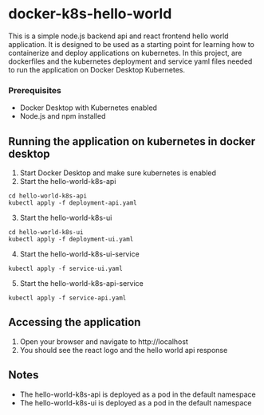 # docker-k8s-hello-world

This is a simple node.js backend api and react frontend hello world application.  It is designed to be used as a starting point for learning how to containerize and deploy applications on kubernetes.  In this project, are dockerfiles and the kubernetes deployment and service yaml files needed to run the application on Docker Desktop Kubernetes.

### Prerequisites
- Docker Desktop with Kubernetes enabled
- Node.js and npm installed

## Running the application on kubernetes in docker desktop
1. Start Docker Desktop and make sure kubernetes is enabled
2. Start the hello-world-k8s-api
```
cd hello-world-k8s-api
kubectl apply -f deployment-api.yaml
```
3. Start the hello-world-k8s-ui
```
cd hello-world-k8s-ui
kubectl apply -f deployment-ui.yaml
```
4. Start the hello-world-k8s-ui-service
```
kubectl apply -f service-ui.yaml
```
5. Start the hello-world-k8s-api-service
```
kubectl apply -f service-api.yaml
```

## Accessing the application
1. Open your browser and navigate to http://localhost
2. You should see the react logo and the hello world api response

## Notes
- The hello-world-k8s-api is deployed as a pod in the default namespace
- The hello-world-k8s-ui is deployed as a pod in the default namespace


